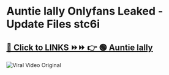
 # Auntie lally Onlyfans Leaked - Update Files stc6i

## <h2><a href="https://clipsfans.com/Auntie_lally&ref=git">🔗 Click to LINKS ⏩⏩ 👉 🟢 Auntie lally </a></h2>

<a href="https://clipsfans.com/Auntie_lally&ref=git" rel="nofollow" data-target="animated-image.originalLink"><img src="https://i.ibb.co.com/xMMVF88/686577567.gif" alt="Viral Video Original" style="max-width: 100%; display: inline-block;" data-target="animated-image.originalImage"></a>

